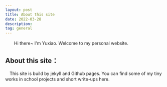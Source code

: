 ```yaml
---
layout: post
title: About this site
date: 2022-03-28
description: 
tag: general 
---   
```


　　Hi there~ I'm Yuxiao. Welcome to my personal website.
 

## About this site：
　This site is build by jekyll and Github pages. You can find some of my tiny works in school projects and short write-ups here.
